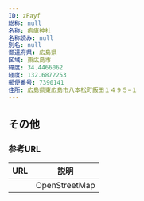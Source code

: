 ```yaml
---
ID: zPayf
総称: null
名称: 疱瘡神社
名称読み: null
別名: null
都道府県: 広島県
区域: 東広島市
緯度: 34.4466062
経度: 132.6872253
郵便番号: 7390141
住所: 広島県東広島市八本松町飯田１４９５−１
---
```


## その他

### 参考URL

| URL | 説明          |
| --- | ------------- |
|     | OpenStreetMap |
